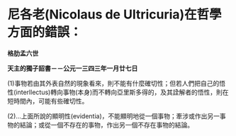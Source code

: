 # 尼各老(Nicolaus de Ultricuria)在哲學方面的錯誤：


**格肋孟六世**

**天主的獨子詔書－－公元一三四三年一月廿七日**





(1)事物若由其外表自然的現象看來，則不能有什麼確切性；但若人們把自己的悟性(interllectus)轉向事物(本身)而不轉向亞里斯多得的，及其詮解者的悟性，則在短時間內，可能有些確切性。

(2)…上面所說的顯明性(evidentia)，不能顯明地從一個事物；牽涉或作出另一事物的結論；或從一個不存在的事物，作出另一個不存在事物的結論。

